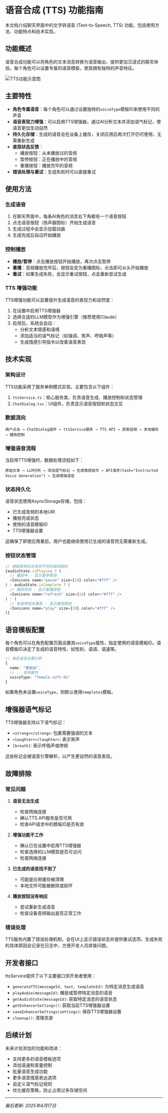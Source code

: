 # 语音合成 (TTS) 功能指南

本文档介绍聊天界面中的文字转语音 (Text-to-Speech, TTS) 功能，包括使用方法、功能特点和技术实现。

## 功能概述

语音合成功能可以将角色的文本消息转换为语音输出，提供更加沉浸式的聊天体验。每个角色可以设置专属的语音模板，使其拥有独特的声音特征。

![TTS功能示意图](../assets/images/docs/tts-demo.png)

## 主要特性

- **角色专属语音**：每个角色可以通过设置独特的`voiceType`模板ID来使用不同的声音
- **语音表现力增强**：可以启用TTS增强器，通过AI分析文本并添加语气标记，使语音更加生动自然
- **持久化存储**：生成的语音会在设备上缓存，关闭应用后再次打开仍可使用，无需重新生成
- **直观状态反馈**：
  - 播放按钮：从未播放过的音频
  - 暂停按钮：正在播放中的音频
  - 重播按钮：播放完毕的音频
- **错误处理与重试**：生成失败时可以直接重试

## 使用方法

### 生成语音

1. 在聊天界面中，每条AI角色的消息右下角都有一个语音按钮
2. 点击语音按钮（扬声器图标）开始生成语音
3. 生成过程中会显示加载动画
4. 生成完成后自动开始播放

### 控制播放

- **播放/暂停**：点击播放按钮开始播放，再次点击暂停
- **重播**：音频播放完毕后，按钮会变为重播图标，点击即可从头开始播放
- **重试**：如果生成失败，会显示重试按钮，点击重新尝试生成

### TTS 增强功能

TTS增强功能可以显著提升生成语音的表现力和自然度：

1. 在设置中启用TTS增强器
2. 选择合适的LLM模型作为增强引擎（推荐使用Claude）
3. 启用后，系统会自动：
   - 分析文本情感和语境
   - 添加适当的语气标记（如强调、笑声、呼吸声等）
   - 生成情感引导指令以改善语音表现

## 技术实现

### 架构设计

TTS功能采用了服务单例模式实现，主要包含以下组件：

1. `ttsService.ts`：核心服务类，负责语音生成、播放控制和状态管理
2. `ChatDialog.tsx`：UI组件，负责显示语音按钮和状态交互

### 数据流向

```
用户点击 → ChatDialog组件 → ttsService服务 → TTS API → 获取音频 → 本地缓存 → 播放控制
```

### 增强语音流程

当启用TTS增强时，数据处理流程如下：

```
原始文本 → LLM分析 → 添加语气标记 → 生成情感指令 → API请求(task="Instructed Voice Generation") → 生成增强语音
```

### 状态持久化

语音状态使用AsyncStorage存储，包括：

- 已生成音频的本地URI
- 播放完成状态
- 使用的语音模板ID
- TTS增强器设置

这确保了即使应用重启，用户也能继续使用已生成的语音而无需重新生成。

### 按钮状态管理

```typescript
// 根据音频状态渲染不同的按钮图标
{audioState.isPlaying ? (
  // 播放中 - 显示暂停按钮
  <Ionicons name="pause" size={18} color="#fff" />
) : audioState.isComplete ? (
  // 播放完成 - 显示重播按钮
  <Ionicons name="refresh" size={18} color="#fff" />
) : (
  // 有音频但未播放 - 显示播放按钮
  <Ionicons name="play" size={18} color="#fff" />
)}
```

## 语音模板配置

每个角色可以在角色配置页面设置其`voiceType`属性，指定使用的语音模板ID。语音模板ID决定了生成的语音特性，如性别、语调、语速等。

```typescript
// 角色语音设置示例
{
  name: "爱丽丝",
  // ...其他属性
  voiceType: "female-soft-01"
}
```

如果角色未设置`voiceType`，则默认使用`template1`模板。

## 增强器语气标记

TTS增强器支持以下语气标记：

- `<strong></strong>`: 包裹需要强调的文本
- `<laughter></laughter>`: 表示笑声
- `[breath]`: 表示呼吸声或停顿

这些标记会被语音引擎解析，以产生更自然的语音表现。

## 故障排除

### 常见问题

1. **语音无法生成**
   - 检查网络连接
   - 确认TTS API服务是否可用
   - 检查API请求中的模板ID是否有效

2. **增强功能不工作**
   - 确认已在设置中启用TTS增强器
   - 检查选择的LLM模型是否可访问
   - 检查网络连接

3. **已生成的语音找不到了**
   - 可能是应用缓存被清理
   - 本地文件可能被删除或损坏

4. **播放按钮没有响应**
   - 尝试重新生成语音
   - 检查设备音频输出是否正常工作

### 错误处理

TTS服务内置了错误处理机制，会在UI上显示错误状态并提供重试选项。生成失败的具体原因会记录在日志中，方便开发人员排查问题。

## 开发者接口

ttsService提供了以下主要接口供开发者使用：

- `generateTTS(messageId, text, templateId)`: 为特定消息生成语音
- `playAudio(messageId)`: 播放或暂停特定消息的语音
- `getAudioState(messageId)`: 获取特定消息的语音状态
- `getEnhancerSettings()`: 获取当前TTS增强器设置
- `saveEnhancerSettings(settings)`: 保存TTS增强器设置
- `cleanup()`: 清理资源

## 后续计划

未来计划添加的功能和改进：

- 支持更多的语音模板选项
- 添加语速和音量控制
- 批量语音生成功能
- 更多语音情感表达选项
- 自定义语气标记规则
- 优化缓存策略，防止占用过多存储空间

---

*最后更新: 2025年4月17日*
